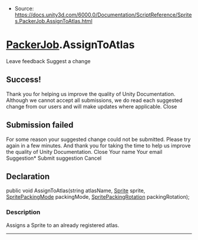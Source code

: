 * Source: https://docs.unity3d.com/6000.0/Documentation/ScriptReference/Sprites.PackerJob.AssignToAtlas.html

#  [PackerJob](https://docs.unity3d.com/6000.0/Documentation/ScriptReference/Sprites.PackerJob.html).AssignToAtlas
Leave feedback
Suggest a change
## Success!
Thank you for helping us improve the quality of Unity Documentation. Although we cannot accept all submissions, we do read each suggested change from our users and will make updates where applicable.
Close
## Submission failed
For some reason your suggested change could not be submitted. Please <a>try again</a> in a few minutes. And thank you for taking the time to help us improve the quality of Unity Documentation.
Close
Your name Your email Suggestion* Submit suggestion
Cancel
## Declaration
public void AssignToAtlas(string atlasName, [Sprite](https://docs.unity3d.com/6000.0/Documentation/ScriptReference/Sprite.html) sprite, [SpritePackingMode](https://docs.unity3d.com/6000.0/Documentation/ScriptReference/SpritePackingMode.html) packingMode, [SpritePackingRotation](https://docs.unity3d.com/6000.0/Documentation/ScriptReference/SpritePackingRotation.html) packingRotation); 
### Description
Assigns a Sprite to an already registered atlas.
* * *
